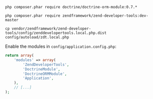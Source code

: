 ~~~
php composer.phar require doctrine/doctrine-orm-module:0.7.*
~~~
~~~
php composer.phar require zendframework/zend-developer-tools:dev-master
~~~
~~~
cp vendor/zendframework/zend-developer-tools/config/zenddevelopertools.local.php.dist config/autoload/zdt.local.php
~~~
Enable the modules in `config/application.config.php`:
~~~PHP
return array(
    'modules' => array(
        'ZendDeveloperTools',
        'DoctrineModule',
        'DoctrineORMModule',
        'Application',
    ),
    // [...]
);
~~~
